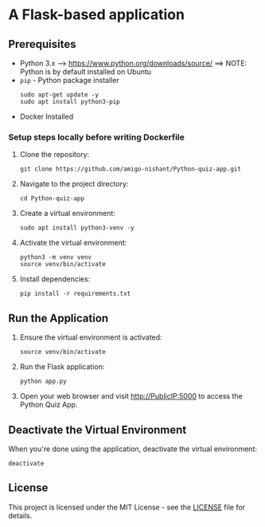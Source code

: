 
# A Flask-based application

## Prerequisites

- Python 3.x --> https://www.python.org/downloads/source/   ==> NOTE: Python is by default installed on Ubuntu
- `pip` - Python package installer
   ```
   sudo apt-get update -y
   sudo apt install python3-pip
   ```
- Docker Installed 

### Setup steps locally before writing Dockerfile

1. Clone the repository:

   ```
   git clone https://github.com/amigo-nishant/Python-quiz-app.git
   ```
   
1. Navigate to the project directory:
    
    ```
    cd Python-quiz-app
    ```
    
2. Create a virtual environment:
    
    ```
    sudo apt install python3-venv -y
    ```
    
3. Activate the virtual environment: 
    
    ```
    python3 -m venv venv
    source venv/bin/activate
    ```
    
4. Install dependencies:
    
    ```
    pip install -r requirements.txt
    ```
    

## **Run the Application**

1. Ensure the virtual environment is activated:
    
    ```
    source venv/bin/activate
    ```
    
2. Run the Flask application:
    
    ```
    python app.py
    ```
    
3. Open your web browser and visit [http://PublicIP:5000](http://PublicIP:5000/) to access the Python Quiz App.

## **Deactivate the Virtual Environment**

When you're done using the application, deactivate the virtual environment:

```
deactivate
```

## **License**

This project is licensed under the MIT License - see the [LICENSE](https://chat.openai.com/c/LICENSE) file for details.
